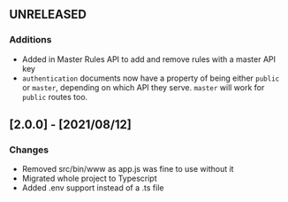 ## UNRELEASED
### Additions
- Added in Master Rules API to add and remove rules with a master API key
- `authentication` documents now have a property of being either `public` or `master`, depending on which API they serve. `master` will work for `public` routes too.

## [2.0.0] - [2021/08/12]
### Changes
- Removed src/bin/www as app.js was fine to use without it
- Migrated whole project to Typescript
- Added .env support instead of a .ts file
